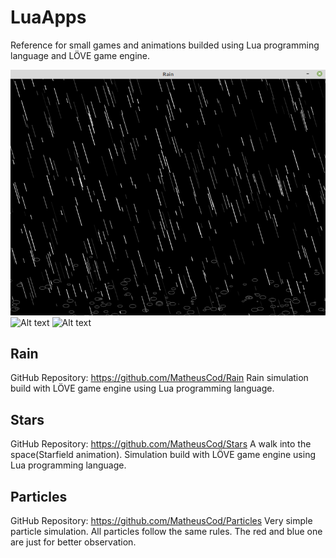 # LuaApps
Reference for small games and animations builded using Lua programming language and LÖVE game engine.

![Alt text](images/rain_screenshot.png) ![Alt text](screenshot.png) ![Alt text](screenshot.png)


## Rain
GitHub Repository: https://github.com/MatheusCod/Rain
Rain simulation build with LÖVE game engine using Lua programming language.

## Stars
GitHub Repository: https://github.com/MatheusCod/Stars
A walk into the space(Starfield animation).
Simulation build with LÖVE game engine using Lua programming language.

## Particles
GitHub Repository: https://github.com/MatheusCod/Particles
Very simple particle simulation.
All particles follow the same rules.
The red and blue one are just for better observation.

